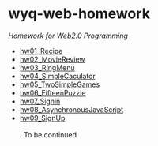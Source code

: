# wyq-web-homework
*Homework for Web2.0 Programming*
<br>
* [hw01_Recipe](hw01Recipe)
* [hw02_MovieReview](hw02MovieReview)
* [hw03_RingMenu](hw03RingMenu)
* [hw04_SimpleCaculator](hw04SimpleCalculator)
* [hw05_TwoSimpleGames](hw05TwoSimpleGames)
* [hw06_FifteenPuzzle](hw06FifteenPuzzle)
* [hw07_Signin](hw07Signin)
* [hw08_AsynchronousJavaScript](hw08AsynchronousJavaScript)
* [hw09_SignUp](hw09SignUp)
<br><br>
..To be continued
